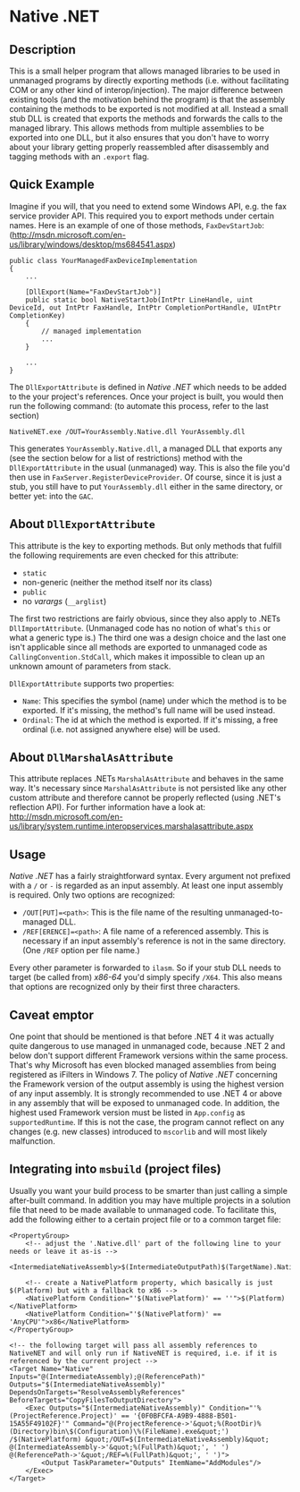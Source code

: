 Native .NET
===========


Description
-----------
This is a small helper program that allows managed libraries to be used in
unmanaged programs by directly exporting methods (i.e. without facilitating COM
or any other kind of interop/injection). The major difference between existing
tools (and the motivation behind the program) is that the assembly containing
the methods to be exported is not modified at all. Instead a small stub DLL is
created that exports the methods and forwards the calls to the managed library.
This allows methods from multiple assemblies to be exported into one DLL, but
it also ensures that you don't have to worry about your library getting
properly reassembled after disassembly and tagging methods with an `.export`
flag.


Quick Example
-------------
Imagine if you will, that you need to extend some Windows API, e.g. the fax
service provider API. This required you to export methods under certain names.
Here is an example of one of those methods, `FaxDevStartJob`:
(http://msdn.microsoft.com/en-us/library/windows/desktop/ms684541.aspx)
	
	public class YourManagedFaxDeviceImplementation
	{
		...

		[DllExport(Name="FaxDevStartJob")]
		public static bool NativeStartJob(IntPtr LineHandle, uint DeviceId, out IntPtr FaxHandle, IntPtr CompletionPortHandle, UIntPtr CompletionKey)
		{
			// managed implementation
			...
		}

		...
	}

The `DllExportAttribute` is defined in *Native .NET* which needs to be added to
the your project's references. Once your project is built, you would then run
the following command: (to automate this process, refer to the last section)

	NativeNET.exe /OUT=YourAssembly.Native.dll YourAssembly.dll

This generates `YourAssembly.Native.dll`, a managed DLL that exports any (see
the section below for a list of restrictions) method with the
`DllExportAttribute` in the usual (unmanaged) way. This is also the file you'd
then use in `FaxServer.RegisterDeviceProvider`. Of course, since it is just a
stub, you still have to put `YourAssembly.dll` either in the same directory,
or better yet: into the `GAC`.


About `DllExportAttribute`
--------------------------
This attribute is the key to exporting methods. But only methods that fulfill
the following requirements are even checked for this attribute:

* `static`
* non-generic (neither the method itself nor its class)
* `public`
* no *varargs* (`__arglist`)

The first two restrictions are fairly obvious, since they also apply to .NETs
`DllImportAttribute`. (Unmanaged code has no notion of what's `this` or what a
generic type is.)
The third one was a design choice and the last one isn't applicable since all
methods are exported to unmanaged code as `CallingConvention.StdCall`, which
makes it impossible to clean up an unknown amount of parameters from stack.

`DllExportAttribute` supports two properties:

* `Name`: This specifies the symbol (name) under which the method is to be
          exported. If it's missing, the method's full name will be used
          instead.
* `Ordinal`: The id at which the method is exported. If it's missing, a free
             ordinal (i.e. not assigned anywhere else) will be used.


About `DllMarshalAsAttribute`
-----------------------------
This attribute replaces .NETs `MarshalAsAttribute` and behaves in the same way.
It's necessary since `MarshalAsAttribute` is not persisted like any other
custom attribute and therefore cannot be properly reflected (using .NET's
reflection API). For further information have a look at:
http://msdn.microsoft.com/en-us/library/system.runtime.interopservices.marshalasattribute.aspx


Usage
-----
*Native .NET* has a fairly straightforward  syntax. Every argument not prefixed
with a `/` or `-` is regarded as an input assembly. At least one input assembly
is required. Only two options are recognized:

* `/OUT[PUT]=<path>`: This is the file name of the resulting
                      unmanaged-to-managed DLL.
* `/REF[ERENCE]=<path>`: A file name of a referenced assembly. This is
                         necessary if an input assembly's reference is not in
                         the same directory. (One `/REF` option per file name.)

Every other parameter is forwarded to `ilasm`. So if your stub DLL needs to
target (be called from) *x86-64* you'd simply specify `/X64`. This also means
that options are recognized only by their first three characters.


Caveat emptor
-------------
One point that should be mentioned is that before .NET 4 it was actually quite
dangerous to use managed in unmanaged code, because .NET 2 and below don't
support different Framework versions within the same process. That's why
Microsoft has even blocked managed assemblies from being registered as iFilters
in Windows 7.
The policy of *Native .NET* concerning the Framework version of the output
assembly is using the highest version of any input assembly. It is strongly
recommended to use .NET 4 or above in any assembly that will be exposed to
unmanaged code.
In addition, the highest used Framework version must be listed in `App.config`
as `supportedRuntime`. If this is not the case, the program cannot reflect on
any changes (e.g. new classes) introduced to `mscorlib` and will most likely
malfunction.


Integrating into `msbuild` (project files)
------------------------------------------
Usually you want your build process to be smarter than just calling a simple
after-built command. In addition you may have multiple projects in a solution
file that need to be made available to unmanaged code. To facilitate this, add
the following either to a certain project file or to a common target file:

	<PropertyGroup>
		<!-- adjust the '.Native.dll' part of the following line to your needs or leave it as-is -->
		<IntermediateNativeAssembly>$(IntermediateOutputPath)$(TargetName).Native.dll</IntermediateNativeAssembly>
		
		<!-- create a NativePlatform property, which basically is just $(Platform) but with a fallback to x86 -->
		<NativePlatform Condition="'$(NativePlatform)' == ''">$(Platform)</NativePlatform>
		<NativePlatform Condition="'$(NativePlatform)' == 'AnyCPU'">x86</NativePlatform>
	</PropertyGroup>

	<!-- the following target will pass all assembly references to NativeNET and will only run if NativeNET is required, i.e. if it is referenced by the current project -->
	<Target Name="Native" Inputs="@(IntermediateAssembly);@(ReferencePath)" Outputs="$(IntermediateNativeAssembly)" DependsOnTargets="ResolveAssemblyReferences" BeforeTargets="CopyFilesToOutputDirectory">
		<Exec Outputs="$(IntermediateNativeAssembly)" Condition="'%(ProjectReference.Project)' == '{0F0BFCFA-A9B9-4888-B501-15A55F49102F}'" Command="@(ProjectReference->'&quot;%(RootDir)%(Directory)bin\$(Configuration)\%(FileName).exe&quot;') /$(NativePlatform) &quot;/OUT=$(IntermediateNativeAssembly)&quot; @(IntermediateAssembly->'&quot;%(FullPath)&quot;', ' ') @(ReferencePath->'&quot;/REF=%(FullPath)&quot;', ' ')">
			<Output TaskParameter="Outputs" ItemName="AddModules"/>
		</Exec>
	</Target>
